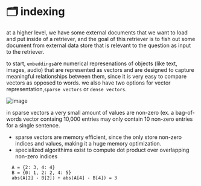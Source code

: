 # 🗂️ indexing 

at a higher level, we have some external documents that we want to load and put inside of a retriever, and the goal of this retriever is to fish out some document from external data store that is relevant to the question as input to the retriever.

to start, `embeddings`are numerical represenations of objects (like text, images, audio) that are represented as vectors and are designed to capture meaningful relationships between them, since it is very easy to compare vectors as opposed to words. we also have two options for vector representation,`sparse vectors` or `dense vectors`.

![image](https://github.com/user-attachments/assets/2b311786-2a4d-4597-b983-58a7fc30079c)

in sparse vectors a very small amount of values are non-zero (ex. a bag-of-words vector containg 10,000 entries may only contain 10 non-zero entries for a single sentence. 
- sparse vectors are memory efficient, since the only store non-zero indices and values, making it a huge memory optimization.
- specialized algorithims exist to compute dot product over overlapping non-zero indices

``` 
  A = {2: 3, 4: 4}
  B = {0: 1, 2: 2, 4: 5}
  abs(A[2] - B[2]) + abs(A[4] - B[4]) = 3
``` 









